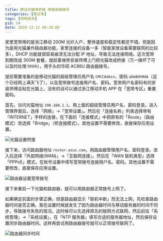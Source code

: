 ```yaml
---
title: 移动光猫改桥接 用路由器拨号
categories: [笔记本]
tags: [网络技术]
pid: 54
date: 2020-12-12 00:10:00
---
```


家里宽带用的是浙江移动 200M 光纤入户，整体速度和稳定性都还不错。但是因为是用光猫兼作路由器功能，家里连接的设备一多（智能家居设备需要联网的比较多），DHCP 功能就很容易崩溃无法分配 IP 地址，导致无法连接网络。这次宽带到期改成 300M 套餐，就趁着维修安装师傅上门把光猫改成桥接（万一搞坏了可以及时处理 hhhh），用手头的华硕 AC86U 路由器拨号。

提前需要准备的是移动光猫的超级管理员用户名 `CMCCAdmin`、密码 `aDm8H%MdA`（这个已经网上满天飞了），以及宽带拨号连接用户名、密码。宽带用户名密码有的安装师傅会贴在光猫上，没有的话可以通过浙江移动手机 APP 在「宽带专区」重置密码。
<!-- more -->

首先，访问光猫地址 `198.168.1.1`，用上面的超级管理员用户名、密码登录。进入管理界面后，选择「网络」→「宽带设置」。然后在「连接名称」列表选择带有「INTERNET」字样的连接，在下面的「连接模式」中把原有的「Route」（路由模式）改选择「Bridge」（桥连接模式）。其他设置不需要修改，直接保存应用设置。

![光猫设置桥接](https://web-1256060851.cos.ap-hongkong.myqcloud.com/post/54/modem.jpg)

接下来，访问路由器地址 `router.asus.com`，用路由器管理用户名、密码登录。进入后选择「外部网络(WAN)」→「互联网连接」。然后在「WAN 联机类型」选择「PPPoE」模式，在账号设置中填写宽带拨号连接用户名、密码。其他设置不需要修改，直接保存应用设置。

![路由器设置宽带拨号](https://web-1256060851.cos.ap-hongkong.myqcloud.com/post/54/ac86u.jpg)

接下来重启一下光猫和路由器，就可以用路由器正常拨号上网了。

如果确定前面的步骤正确，但是路由器显示「联机中断」而无法上网，先检查路由器时间是否正确。我在设置时候就发生了因为路由器时间与移动服务器的时间不同步，导致拨号失败的情况。这时候可以先选择原先的联网方式联网，然后前往「系统管理」→「系统设置」，在「NTP 服务器」填写合适的服务器地址，然后保存设置同步路由器时间。这样再尝试用路由器拨号就可以正常拨号联网了。

![路由器同步时间](https://web-1256060851.cos.ap-hongkong.myqcloud.com/post/54/ntp.jpg)